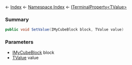 ← [Index](Api-Index) ← [Namespace Index](Namespace-Index) ← [ITerminalProperty\<TValue>](Sandbox.ModAPI.Interfaces.ITerminalProperty`1)

### Summary

```csharp
public void SetValue(IMyCubeBlock block, TValue value)
```

### Parameters

* [IMyCubeBlock](VRage.Game.ModAPI.Ingame.IMyCubeBlock) block
* [TValue]() value
